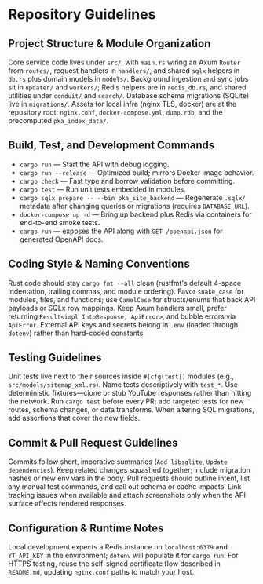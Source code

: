 # Repository Guidelines

## Project Structure & Module Organization
Core service code lives under `src/`, with `main.rs` wiring an Axum `Router` from `routes/`, request handlers in `handlers/`, and shared `sqlx` helpers in `db.rs` plus domain models in `models/`. Background ingestion and sync jobs sit in `updater/` and `workers/`; Redis helpers are in `redis_db.rs`, and shared utilities under `conduit/` and `search/`. Database schema migrations (SQLite) live in `migrations/`. Assets for local infra (nginx TLS, docker) are at the repository root: `nginx.conf`, `docker-compose.yml`, `dump.rdb`, and the precomputed `pka_index_data/`.

## Build, Test, and Development Commands
- `cargo run` — Start the API with debug logging.
- `cargo run --release` — Optimized build; mirrors Docker image behavior.
- `cargo check` — Fast type and borrow validation before committing.
- `cargo test` — Run unit tests embedded in modules.
- `cargo sqlx prepare -- --bin pka_site_backend` — Regenerate `.sqlx/` metadata after changing queries or migrations (requires `DATABASE_URL`).
- `docker-compose up -d` — Bring up backend plus Redis via containers for end-to-end smoke tests.
- `cargo run` — exposes the API along with `GET /openapi.json` for generated OpenAPI docs.

## Coding Style & Naming Conventions
Rust code should stay `cargo fmt --all` clean (rustfmt's default 4-space indentation, trailing commas, and module ordering). Favor `snake_case` for modules, files, and functions; use `CamelCase` for structs/enums that back API payloads or SQLx row mappings. Keep Axum handlers small, prefer returning `Result<impl IntoResponse, ApiError>`, and bubble errors via `ApiError`. External API keys and secrets belong in `.env` (loaded through `dotenv`) rather than hard-coded constants.

## Testing Guidelines
Unit tests live next to their sources inside `#[cfg(test)]` modules (e.g., `src/models/sitemap_xml.rs`). Name tests descriptively with `test_*`. Use deterministic fixtures—clone or stub YouTube responses rather than hitting the network. Run `cargo test` before every PR; add targeted tests for new routes, schema changes, or data transforms. When altering SQL migrations, add assertions that cover the new fields.

## Commit & Pull Request Guidelines
Commits follow short, imperative summaries (`Add libsqlite`, `Update dependencies`). Keep related changes squashed together; include migration hashes or new env vars in the body. Pull requests should outline intent, list any manual test commands, and call out schema or cache impacts. Link tracking issues when available and attach screenshots only when the API surface affects rendered responses.

## Configuration & Runtime Notes
Local development expects a Redis instance on `localhost:6379` and `YT_API_KEY` in the environment; `dotenv` will populate it for `cargo run`. For HTTPS testing, reuse the self-signed certificate flow described in `README.md`, updating `nginx.conf` paths to match your host.
